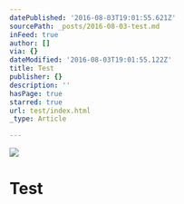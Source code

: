 ```yaml
---
datePublished: '2016-08-03T19:01:55.621Z'
sourcePath: _posts/2016-08-03-test.md
inFeed: true
author: []
via: {}
dateModified: '2016-08-03T19:01:55.122Z'
title: Test
publisher: {}
description: ''
hasPage: true
starred: true
url: test/index.html
_type: Article

---
```

![](https://the-grid-user-content.s3-us-west-2.amazonaws.com/6af6268b-a120-4a97-b5ad-9e638189c78c.jpg)

# Test